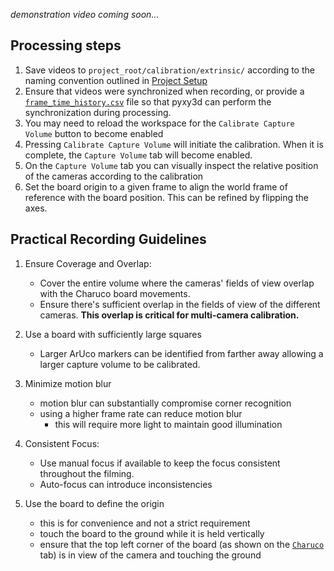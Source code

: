 *demonstration video coming soon...*

## Processing steps

1. Save videos to `project_root/calibration/extrinsic/` according to the naming convention outlined in [Project Setup](project_setup.md#stage-2-extrinsic-calibration)
2. Ensure that videos were synchronized when recording, or provide a [`frame_time_history.csv`](project_setup.md#frame_time_historycsv) file so that pyxy3d can perform the synchronization during processing.
3. You may need to reload the workspace for the `Calibrate Capture Volume` button to become enabled
4. Pressing `Calibrate Capture Volume` will initiate the calibration. When it is complete, the `Capture Volume` tab will become enabled.
5. On the `Capture Volume` tab you can visually inspect the relative position of the cameras according to the calibration
6. Set the board origin to a given frame to align the world frame of reference with the board position. This can be refined by flipping the axes.

## Practical Recording Guidelines

1. Ensure Coverage and Overlap:
    - Cover the entire volume where the cameras' fields of view overlap with the Charuco board movements.
    - Ensure there's sufficient overlap in the fields of view of the different cameras. **This overlap is critical for multi-camera calibration.**
  
2. Use a board with sufficiently large squares
    - Larger ArUco markers can be identified from farther away allowing a larger capture volume to be calibrated.

3. Minimize motion blur
    - motion blur can substantially compromise corner recognition
    - using a higher frame rate can reduce motion blur
      - this will require more light to maintain good illumination

4. Consistent Focus:
    - Use manual focus if available to keep the focus consistent throughout the filming. 
    - Auto-focus can introduce inconsistencies 

5. Use the board to define the origin
    - this is for convenience and not a strict requirement 
    - touch the board to the ground while it is held vertically
    - ensure that the top left corner of the board (as shown on the [`Charuco`](calibration_board.md) tab) is in view of the camera and touching the ground